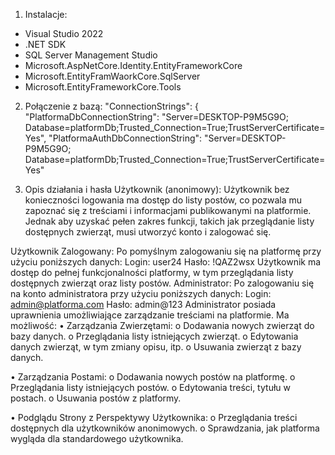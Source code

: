 1. Instalacje:
-  Visual Studio 2022
- .NET SDK
- SQL Server Management Studio
- Microsoft.AspNetCore.Identity.EntityFrameworkCore
- Microsoft.EntityFramWaorkCore.SqlServer
- Microsoft.EntityFrameworkCore.Tools

2. Połączenie z bazą:
"ConnectionStrings": {
    "PlatformaDbConnectionString": "Server=DESKTOP-P9M5G9O; Database=platformDb;Trusted_Connection=True;TrustServerCertificate=Yes",
    "PlatformaAuthDbConnectionString": "Server=DESKTOP-P9M5G9O; Database=platformDb;Trusted_Connection=True;TrustServerCertificate=Yes"

3. Opis działania i hasła
Użytkownik (anonimowy):
Użytkownik bez konieczności logowania ma dostęp do listy postów, co pozwala mu zapoznać się z treściami i informacjami publikowanymi na platformie. Jednak aby uzyskać pełen zakres funkcji, takich jak przeglądanie listy dostępnych zwierząt, musi utworzyć konto i zalogować się.

Użytkownik Zalogowany:
Po pomyślnym zalogowaniu się na platformę przy użyciu poniższych danych:
Login: user24
Hasło: !QAZ2wsx
Użytkownik ma dostęp do pełnej funkcjonalności platformy, w tym przeglądania listy dostępnych zwierząt oraz listy postów. 
Administrator:
Po zalogowaniu się na konto administratora przy użyciu poniższych danych:
Login: admin@platforma.com
Hasło: admin@123
Administrator posiada uprawnienia umożliwiające zarządzanie treściami na platformie. Ma możliwość:
•	Zarządzania Zwierzętami:
o	Dodawania nowych zwierząt do bazy danych.
o	Przeglądania listy istniejących zwierząt.
o	Edytowania danych zwierząt, w tym zmiany opisu, itp.
o	Usuwania zwierząt z bazy danych.

•	Zarządzania Postami:
o	Dodawania nowych postów na platformę.
o	Przeglądania listy istniejących postów.
o	Edytowania treści, tytułu w postach.
o	Usuwania postów z platformy.

•	Podglądu Strony z Perspektywy Użytkownika:
o	Przeglądania treści dostępnych dla użytkowników anonimowych.
o	Sprawdzania, jak platforma wygląda dla standardowego użytkownika.

 
